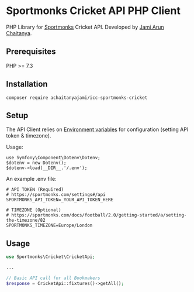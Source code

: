 # Sportmonks Cricket API PHP Client

PHP Library for [Sportmonks](https://sportmonks.com/) Cricket API. Developed by [Jami Arun Chaitanya](mailto:arunchaitanyajami@gmail.com).

## Prerequisites

PHP >= 7.3

## Installation

```
composer require achaitanyajami/icc-sportmonks-cricket
```

## Setup

The API Client relies on [Environment variables](https://www.php.net/manual/en/reserved.variables.environment.php) for 
configuration (setting API token & timezone).

Usage:
```
use Symfony\Component\Dotenv\Dotenv;
$dotenv = new Dotenv();
$dotenv->load(__DIR__.'/.env');
```

An example .env file:

```dotenv
# API TOKEN (Required)
# https://sportmonks.com/settings#/api
SPORTMONKS_API_TOKEN=_YOUR_API_TOKEN_HERE

# TIMEZONE (Optional)
# https://sportmonks.com/docs/football/2.0/getting-started/a/setting-the-timezone/82
SPORTMONKS_TIMEZONE=Europe/London
```

## Usage

```php
use Sportmonks\Cricket\CricketApi;

...

// Basic API call for all Bookmakers
$response = CricketApi::fixtures()->getAll();
```
